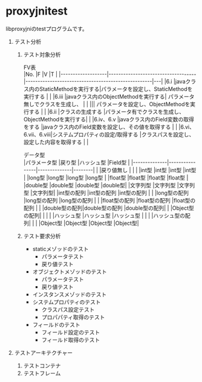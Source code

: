 proxyjnitest
============
libproxyjniのtestプログラムです。

1. テスト分析
    1. テスト対象分析
    
        FV表  
        |No.                |F                                   |V                                                   |T  |
        |-------------------|------------------------------------|----------------------------------------------------|---|
        |6.i                |javaクラス内のStaticMethodを実行する|パラメータを設定し、StaticMethodを実行する          |   |
        |6.iii              |javaクラス内のObjectMethodを実行する| パラメータ無しでクラスを生成し、                   |   |
        ||| パラメータを設定し、ObjectMethodを実行する         |   |
        |6.ii               |クラスの生成する                    |パラメータ有でクラスを生成し、ObjectMethodを実行する|   |
        |6.iv、6.v          |javaクラス内のField変数の取得をする |javaクラス内のField変数を設定し、その値を取得する   |   |
        |6.vi、6.vii、6.viii|システムプロパティの設定/取得する   |クラスパスを設定し、設定した内容を取得する          |   |
    
        データ型  
        |パラメータ型  |戻り型          |ハッシュ型    |Field型 |
        |--------------|----------------|--------------|--------|
        |              |戻り値無し      |              |        |
        |int型         |int型           |int型         |int型   |
        |long型        |long型          |long型        |long型  |
        |float型       |float型         |float型       |float型 |
        |double型      |double型        |double型      |double型|
        |文字列型      |文字列型        |文字列型      |文字列型|
        |int型の配列   |int型の配列     |int型の配列   |        |
        |long型の配列  |long型の配列    |long型の配列  |        |
        |float型の配列 |float型の配列   |float型の配列 |        |
        |double型の配列|double型の配列  |double型の配列|        |
        |Object型の配列|                |              |        |
        |ハッシュ型    |ハッシュ型      |ハッシュ型    |        |
        |              |ハッシュ型の配列|              |        |
        |Object型      |Object型        |Object型      |Object型|
    
    1. テスト要求分析
        * staticメゾッドのテスト
          - パラメータテスト
          - 戻り値テスト
        * オブジェクトメゾッドのテスト
          - パラメータテスト
          - 戻り値テスト
        * インスタンスメゾッドのテスト
        * システムプロパティのテスト
          - クラスパス設定テスト
          - プロパパティ取得のテスト
        * フィールドのテスト
          - フィールド設定のテスト
          - フィールド取得のテスト  
    
1. テストアーキテクチャー
    1. テストコンテナ
    1. テストフレーム

